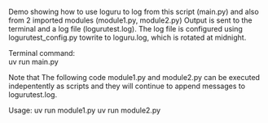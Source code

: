 
Demo showing how to use loguru to log from this script (main.py) and also from 2 imported modules (module1.py, module2.py)
Output is sent to the terminal and a log file (logurutest.log). The log file is configured using logurutest_config.py towrite to loguru.log, which is rotated at midnight.

Terminal command:  
  uv run main.py

Note that The following code module1.py and module2.py can be executed indepentently as scripts and they will continue to append messages to logurutest.log.

Usage:
  uv run module1.py
  uv run module2.py
